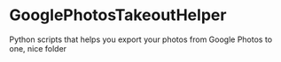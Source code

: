 # GooglePhotosTakeoutHelper
Python scripts that helps you export your photos from Google Photos to one, nice folder
